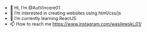 - 👋 Hi, I’m @AutVincere01
- 👀 I’m interested in creating websites using html/css/js
- 🌱 I’m currently learning ReactJS
- 📫 How to reach me https://www.instagram.com/wasilewski_01/

<!---
AutVincere01/AutVincere01 is a ✨ special ✨ repository because its `README.md` (this file) appears on your GitHub profile.
You can click the Preview link to take a look at your changes.
--->
